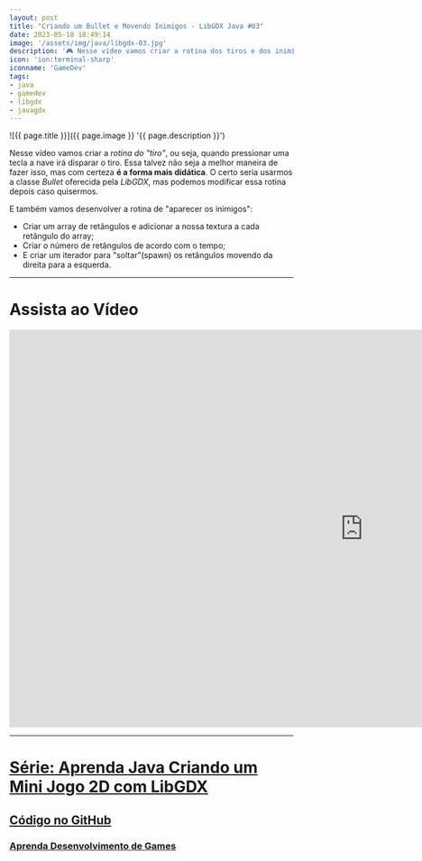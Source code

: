 ```yaml
---
layout: post
title: "Criando um Bullet e Movendo Inimigos - LibGDX Java #03"
date: 2023-05-10 18:49:14
image: '/assets/img/java/libgdx-03.jpg'
description: '🎮 Nesse vídeo vamos criar a rotina dos tiros e dos inimigos! ☕'
icon: 'ion:terminal-sharp'
iconname: 'GameDev'
tags:
- java
- gamedev
- libgdx
- javagdx
---
```


![{{ page.title }}]({{ page.image }} '{{ page.description }}')

Nesse vídeo vamos criar a *rotina do "tiro"*, ou seja, quando pressionar uma tecla a nave irá disparar o tiro. Essa talvez não seja a melhor maneira de fazer isso, mas com certeza **é a forma mais didática**. O certo seria usarmos a classe *Bullet* oferecida pela *LibGDX*, mas podemos modificar essa rotina depois caso quisermos. 

E também vamos desenvolver  a rotina de "aparecer os inimigos": 
+ Criar um array de retângulos e adicionar a nossa textura a cada retângulo do array; 
+ Criar o número de retângulos de acordo com o tempo; 
+ E criar um iterador para "soltar"(spawn) os retângulos movendo da direita para a esquerda.

---

# Assista ao Vídeo

<iframe width="1253" height="705" src="https://www.youtube.com/embed/5k-2TAy8JUA" title="YouTube video player" frameborder="0" allow="accelerometer; autoplay; clipboard-write; encrypted-media; gyroscope; picture-in-picture" allowfullscreen></iframe>

---

# [Série: Aprenda Java Criando um Mini Jogo 2D com LibGDX](https://terminalroot.com.br/tags#javagdx)
## [Código no GitHub](https://github.com/terroo/spaceship)
### [Aprenda Desenvolvimento de Games](https://terminalroot.com.br/games)


